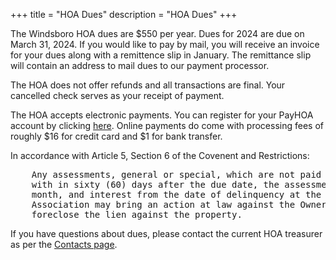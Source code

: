 +++
title = "HOA Dues"
description = "HOA Dues"
+++

<style>
    div.mail {
    background-color: white;
    border: 1px solid #909090;
    padding: 20px;
    overflow: hidden;
    display: inline-block;
    }
</style>

The Windsboro HOA dues are $550 per year. Dues for 2024 are due on March 31, 2024. If you would like to pay by mail, you will receive an invoice for your dues along with a remittence slip in January. The remittance slip will contain an address to mail dues to our payment processor.

The HOA does not offer refunds and all transactions are final. Your cancelled check serves as your receipt of payment.

The HOA accepts electronic payments. You can register for your PayHOA account by clicking <a href="https://app.payhoa.com/auth/join/20117-windsboro" target="_blank">here</a>. Online payments do come with processing fees of roughly $16 for credit card and $1 for bank transfer.

In accordance with Article 5, Section 6 of the Covenent and Restrictions: 
<pre>
    Any assessments, general or special, which are not paid when due shall be delinquent. If the assessment is not paid
    with in sixty (60) days after the due date, the assessment shall bear a late fee of Ten and no/100 Dollars ($10.00) per
    month, and interest from the date of delinquency at the rate of six percent (6%) per annum until paid in full, and the
    Association may bring an action at law against the Owner personally obligated to pay the same, and in addition
    foreclose the lien against the property.
</pre>

If you have questions about dues, please contact the current HOA treasurer as per the <a href="../contacts">Contacts page</a>.
